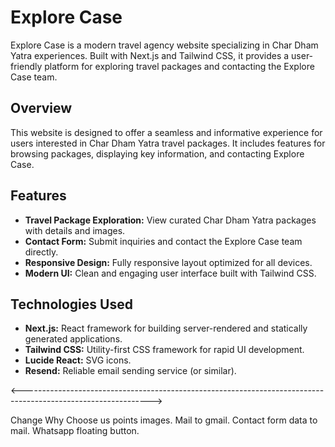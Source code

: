 # Explore Case

Explore Case is a modern travel agency website specializing in Char Dham Yatra experiences. Built with Next.js and Tailwind CSS, it provides a user-friendly platform for exploring travel packages and contacting the Explore Case team.

## Overview

This website is designed to offer a seamless and informative experience for users interested in Char Dham Yatra travel packages. It includes features for browsing packages, displaying key information, and contacting Explore Case.

## Features

*   **Travel Package Exploration:** View curated Char Dham Yatra packages with details and images.
*   **Contact Form:** Submit inquiries and contact the Explore Case team directly.
*   **Responsive Design:** Fully responsive layout optimized for all devices.
*   **Modern UI:** Clean and engaging user interface built with Tailwind CSS.

## Technologies Used

*   **Next.js:** React framework for building server-rendered and statically generated applications.
*   **Tailwind CSS:** Utility-first CSS framework for rapid UI development.
*   **Lucide React:** SVG icons.
*   **Resend:** Reliable email sending service (or similar).
  

<-------------------------------------------------------------------------------------------------------------->

Change Why Choose us points images.
Mail to gmail.
Contact form data to mail.
Whatsapp floating button.
